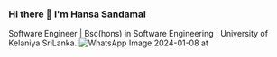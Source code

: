 ### Hi there 👋 I'm Hansa Sandamal
Software Engineer | Bsc(hons) in Software Engineering | University of Kelaniya SriLanka.
![WhatsApp Image 2024-01-08 at ](https://github.com/HansaSandamal/HansaSandamal/assets/48385589/5264b6a7-2dc6-426d-8566-3d8baa3f65ca)
<!--
**HansaSandamal/HansaSandamal** is a ✨ _special_ ✨ repository because its `README.md` (this file) appears on your GitHub profile.

Here are some ideas to get you started:

- 🔭 I’m currently working on ...
- 🌱 I’m currently learning ...
- 👯 I’m looking to collaborate on ...
- 🤔 I’m looking for help with ...
- 💬 Ask me about ...
- 📫 How to reach me: ...
- 😄 Pronouns: ...
- ⚡ Fun fact: ...
-->
